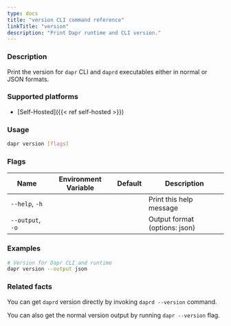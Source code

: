 ```yaml
---
type: docs
title: "version CLI command reference"
linkTitle: "version"
description: "Print Dapr runtime and CLI version."
---
```


### Description

Print the version for `dapr` CLI and `daprd` executables either in normal or JSON formats.

### Supported platforms

- [Self-Hosted]({{< ref self-hosted >}})

### Usage

```bash
dapr version [flags]
```

### Flags

| Name | Environment Variable | Default | Description
| --- | --- | --- | --- |
| `--help`, `-h` | | | Print this help message |
| `--output`, `-o` | | | Output format (options: json) |

### Examples 

```bash
# Version for Dapr CLI and runtime
dapr version --output json
```

### Related facts

You can get `daprd` version directly by invoking `daprd --version` command.


You can also get the normal version output by running `dapr --version` flag.
